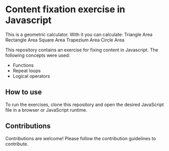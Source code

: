 # Content fixation exercise in Javascript

This is a geometric calculator. With it you can calculate:
Triangle Area
Rectangle Area
Square Area
Trapezium Area
Circle Area

This repository contains an exercise for fixing content in Javascript. The following concepts were used:

- Functions
- Repeat loops
- Logical operators

## How to use

To run the exercises, clone this repository and open the desired JavaScript file in a browser or JavaScript runtime.

## Contributions

Contributions are welcome! Please follow the contribution guidelines to contribute.
